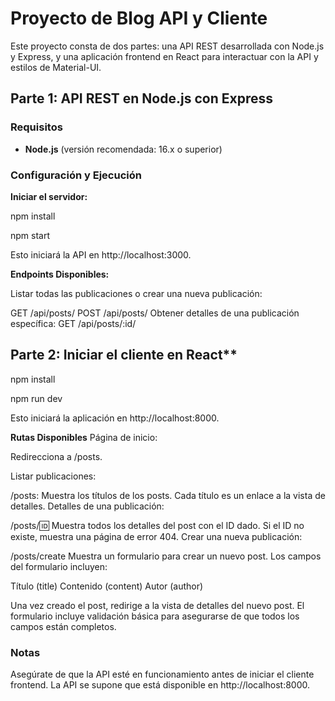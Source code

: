 # Proyecto de Blog API y Cliente

Este proyecto consta de dos partes: una API REST desarrollada con Node.js y Express, y una aplicación frontend en React para interactuar con la API y estilos de Material-UI.

## Parte 1: API REST en Node.js con Express

### Requisitos

- **Node.js** (versión recomendada: 16.x o superior)

### Configuración y Ejecución

**Iniciar el servidor:**

npm install

npm start

Esto iniciará la API en http://localhost:3000.

**Endpoints Disponibles:**

Listar todas las publicaciones o crear una nueva publicación:

GET /api/posts/
POST /api/posts/
Obtener detalles de una publicación específica:
GET /api/posts/:id/

## Parte 2: Iniciar el cliente en React**

npm install

npm run dev

Esto iniciará la aplicación en http://localhost:8000.

**Rutas Disponibles**
   Página de inicio:
   
Redirecciona a /posts.

Listar publicaciones:

/posts: Muestra los títulos de los posts. Cada título es un enlace a la vista de detalles.
Detalles de una publicación:

/posts/:id: Muestra todos los detalles del post con el ID dado. Si el ID no existe, muestra una página de error 404.
Crear una nueva publicación:

/posts/create Muestra un formulario para crear un nuevo post. Los campos del formulario incluyen:

Título (title)
Contenido (content)
Autor (author)

Una vez creado el post, redirige a la vista de detalles del nuevo post. El formulario incluye validación básica para asegurarse de que todos los campos están completos.

### Notas

Asegúrate de que la API esté en funcionamiento antes de iniciar el cliente frontend.
La API se supone que está disponible en http://localhost:8000.
